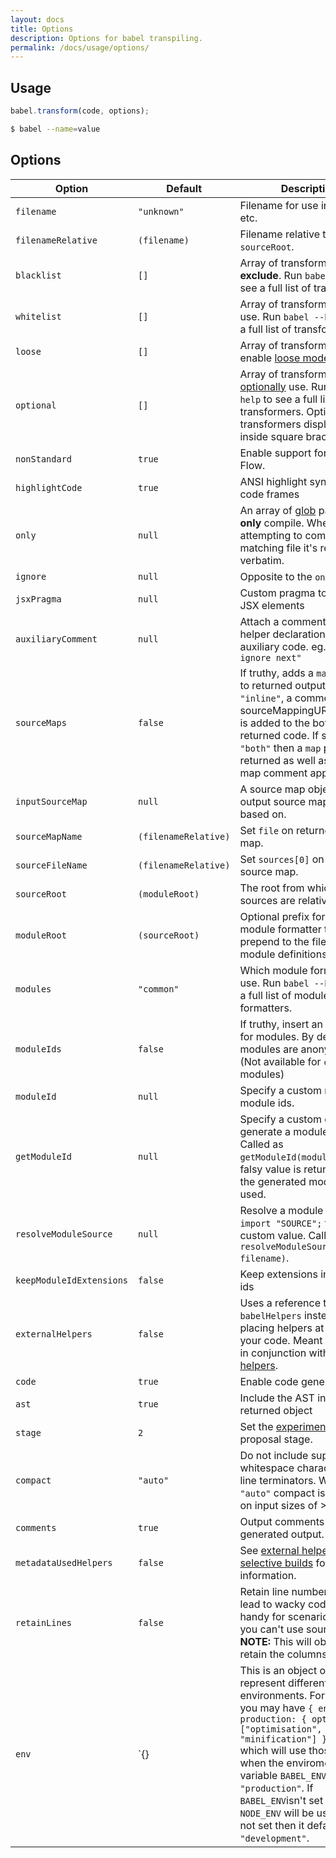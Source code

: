 ```yaml
---
layout: docs
title: Options
description: Options for babel transpiling.
permalink: /docs/usage/options/
---
```


## Usage

```js
babel.transform(code, options);
```

```sh
$ babel --name=value
```

## Options

| Option                   | Default              | Description                     |
| ------------------------ | -------------------- | ------------------------------- |
| `filename`               | `"unknown"`          | Filename for use in errors etc. |
| `filenameRelative`       | `(filename)`         | Filename relative to `sourceRoot`. |
| `blacklist`              | `[]`                 | Array of transformers to **exclude**. Run `babel --help` to see a full list of transformers. |
| `whitelist`              | `[]`                 | Array of transformers to **only** use. Run `babel --help` to see a full list of transformers. |
| `loose`                  | `[]`                 | Array of transformers to enable [loose mode](/docs/usage/loose) on. |
| `optional`               | `[]`                 | Array of transformers to [optionally](/docs/usage/transformers#optional) use. Run `babel --help` to see a full list of transformers. Optional transformers displayed inside square brackets. |
| `nonStandard`            | `true`               | Enable support for JSX and Flow. |
| `highlightCode`          | `true`               | ANSI highlight syntax error code frames |
| `only`                   | `null`               | An array of [glob](https://github.com/isaacs/minimatch) paths to **only** compile. When attempting to compile a non-matching file it's returned verbatim. |
| `ignore`                 | `null`               | Opposite to the `only` option. |
| `jsxPragma`              | `null`               | Custom pragma to use for JSX elements |
| `auxiliaryComment`       | `null`               | Attach a comment before all helper declarations and auxiliary code. eg. `"istanbul ignore next"` |
| `sourceMaps`             | `false`              | If truthy, adds a `map` property to returned output. If set to `"inline"`, a comment with a sourceMappingURL directive is added to the bottom of the returned code. If set to `"both"` then a `map` property is returned as well as a source map comment appended. |
| `inputSourceMap`         | `null`               | A source map object that the output source map will be based on. |
| `sourceMapName`          | `(filenameRelative)` | Set `file` on returned source map. |
| `sourceFileName`         | `(filenameRelative)` | Set `sources[0]` on returned source map. |
| `sourceRoot`             | `(moduleRoot)`       | The root from which all sources are relative. |
| `moduleRoot`             | `(sourceRoot)`       | Optional prefix for the AMD module formatter that will be prepend to the filename on module definitions. |
| `modules`                | `"common"`           | Which module formatter to use. Run `babel --help` to see a full list of module formatters. |
| `moduleIds`              | `false`              | If truthy, insert an explicit id for modules. By default, all modules are anonymous. (Not available for `common` modules) |
| `moduleId`               | `null`               | Specify a custom name for module ids. |
| `getModuleId`            | `null`               | Specify a custom callback to generate a module id with. Called as `getModuleId(moduleName)`. If falsy value is returned then the generated module id is used. |
| `resolveModuleSource`    | `null`               | Resolve a module source ie. `import "SOURCE";` to a custom value. Called as `resolveModuleSource(source, filename)`. |
| `keepModuleIdExtensions` | `false`              | Keep extensions in module ids |
| `externalHelpers`        | `false`              | Uses a reference to `babelHelpers` instead of placing helpers at the top of your code. Meant to be used in conjunction with [external helpers](/docs/usage/external-helpers). |
| `code`                   | `true`               | Enable code generation |
| `ast`                    | `true`               | Include the AST in the returned object |
| `stage`                  | `2`                  | Set the [experimental](/docs/usage/experimental) proposal stage. |
| `compact`                | `"auto"`             | Do not include superfluous whitespace characters and line terminators. When set to `"auto"` compact is set to `true` on input sizes of >100KB. |
| `comments`               | `true`               | Output comments in generated output. |
| `metadataUsedHelpers`    | `false`              | See [external helpers - selective builds](/docs/usage/external-helpers#selective-builds) for more information. |
| `retainLines`            | `false`              | Retain line numbers. This will lead to wacky code but is handy for scenarios where you can't use source maps. **NOTE:** This will obviously not retain the columns. |
| `env`                    | `{}                  | This is an object of keys that represent different environments. For example, you may have `{ env: { production: { optional: ["optimisation", "minification"] } } }` which will use those options when the enviroment variable `BABEL_ENV` is set to `"production"`. If `BABEL_ENV`isn't set then `NODE_ENV` will be used, if it's not set then it defaults to `"development"`. |
